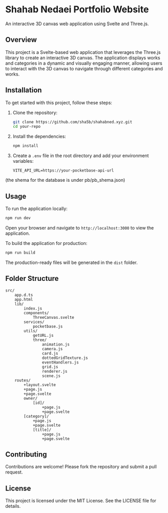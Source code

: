 
# Shahab Nedaei Portfolio Website

An interactive 3D canvas web application using Svelte and Three.js.

## Overview

This project is a Svelte-based web application that leverages the Three.js library to create an interactive 3D canvas. The application displays works and categories in a dynamic and visually engaging manner, allowing users to interact with the 3D canvas to navigate through different categories and works.

## Installation

To get started with this project, follow these steps:

1. Clone the repository:
   ```bash
   git clone https://github.com/sha5b/shahabned.xyz.git
   cd your-repo
   ```

2. Install the dependencies:
   ```bash
   npm install
   ```

3. Create a `.env` file in the root directory and add your environment variables:
   ```env
   VITE_API_URL=https://your-pocketbase-api-url
   ```
(the shema for the database is under pb/pb_shema.json)
## Usage

To run the application locally:
```bash
npm run dev
```
Open your browser and navigate to `http://localhost:3000` to view the application.

To build the application for production:
```bash
npm run build
```
The production-ready files will be generated in the `dist` folder.

## Folder Structure

```plaintext
src/
    app.d.ts
    app.html
    lib/
        index.js
        components/
            ThreeCanvas.svelte
        services/
            pocketbase.js
        utils/
            getURL.js
            three/
                animation.js
                camera.js
                card.js
                dottedGridTexture.js
                eventHandlers.js
                grid.js
                renderer.js
                scene.js
    routes/
        +layout.svelte
        +page.js
        +page.svelte
        owner/
            [id]/
                +page.js
                +page.svelte
        [category]/
            +page.js
            +page.svelte
            [title]/
                +page.js
                +page.svelte
```


## Contributing

Contributions are welcome! Please fork the repository and submit a pull request.

## License

This project is licensed under the MIT License. See the LICENSE file for details.
